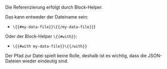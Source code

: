 Die Referenzierung erfolgt durch Block-Helper. 

Das kann entweder der Dateiname sein: 

* `\{{#my-data-file}}\{{/my-data-file}}`) 

Oder der Block-Helper `\{{#with}}`:

* `\{{#with my-data-file}}\{{/with}}`

Der Pfad zur Datei spielt keine Rolle, deshalb ist es wichtig, dass die JSON-Dateien wieder eindeutig sind.
